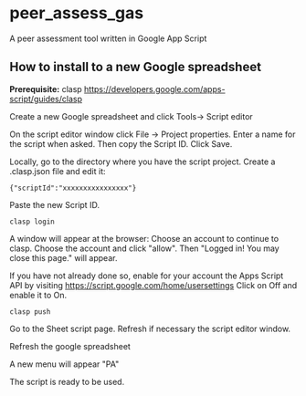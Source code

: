 # peer_assess_gas
A peer assessment tool written in Google App Script

## How to install to a new Google spreadsheet

**Prerequisite:** clasp https://developers.google.com/apps-script/guides/clasp

Create a new Google spreadsheet and click Tools-> Script editor

On the script editor window click File -> Project properties. 
Enter a name for the script when asked. 
Then copy the Script ID. Click Save.

Locally, go to the directory where you have the script project. Create a .clasp.json file and edit it:

```
{"scriptId":"xxxxxxxxxxxxxxxx"}
```

Paste the new Script ID.


```
clasp login
```


A window will appear at the browser: Choose an account to continue to clasp.
Choose the account and click "allow". Then "Logged in! You may close this page." will appear.

If you have not already done so, enable for your account
the Apps Script API by visiting 
https://script.google.com/home/usersettings 
Click on Off and enable it to On.


```
clasp push
```

Go to the Sheet script page.
Refresh if necessary the script editor window.

Refresh the google spreadsheet

A new menu will appear "PA"

The script is ready to be used.